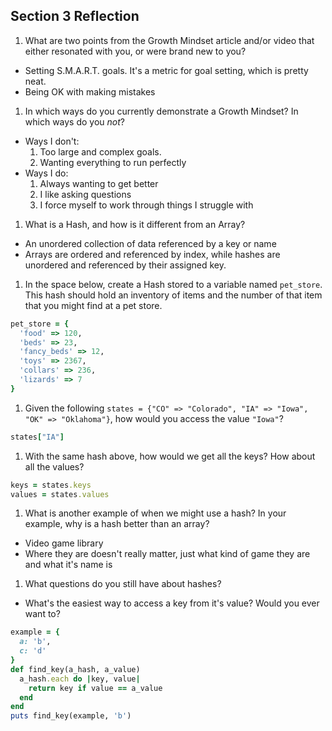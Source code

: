 ## Section 3 Reflection

1. What are two points from the Growth Mindset article and/or video that either resonated with you, or were brand new to you?
  * Setting S.M.A.R.T. goals. It's a metric for goal setting, which is pretty neat.
  * Being OK with making mistakes

1. In which ways do you currently demonstrate a Growth Mindset? In which ways do you _not_?
  * Ways I don't:
    1. Too large and complex goals.
    2. Wanting everything to run perfectly
  * Ways I do:
    1. Always wanting to get better
    2. I like asking questions
    3. I force myself to work through things I struggle with

1. What is a Hash, and how is it different from an Array?
  * An unordered collection of data referenced by a key or name
  * Arrays are ordered and referenced by index, while hashes are unordered and referenced by their assigned key.

1. In the space below, create a Hash stored to a variable named `pet_store`.  This hash should hold an inventory of items and the number of that item that you might find at a pet store.
```ruby
pet_store = {
  'food' => 120,
  'beds' => 23,
  'fancy_beds' => 12,
  'toys' => 2367,
  'collars' => 236,
  'lizards' => 7
}
```

1. Given the following `states = {"CO" => "Colorado", "IA" => "Iowa", "OK" => "Oklahoma"}`, how would you access the value `"Iowa"`?
```ruby
states["IA"]
```

1. With the same hash above, how would we get all the keys?  How about all the values?
```ruby
keys = states.keys
values = states.values
```

1. What is another example of when we might use a hash?  In your example, why is a hash better than an array?
  * Video game library
  * Where they are doesn't really matter, just what kind of game they are and what it's name is

1. What questions do you still have about hashes?
  * What's the easiest way to access a key from it's value? Would you ever want to?
  ```ruby
  example = {
    a: 'b',
    c: 'd'
  }
  def find_key(a_hash, a_value)
    a_hash.each do |key, value|
      return key if value == a_value
    end
  end
  puts find_key(example, 'b')
  ```
